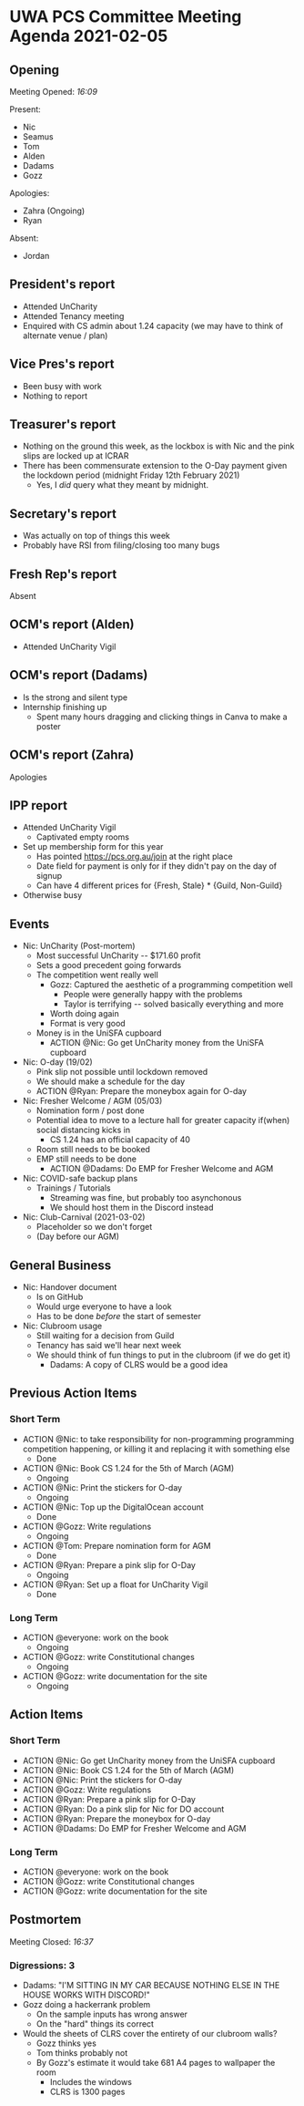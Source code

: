 # UWA PCS Committee Meeting Agenda 2021-02-05

## Opening

Meeting Opened: *16:09*

Present:

- Nic
- Seamus
- Tom
- Alden
- Dadams
- Gozz

Apologies:

- Zahra (Ongoing)
- Ryan

Absent:

- Jordan

## President's report

- Attended UnCharity
- Attended Tenancy meeting
- Enquired with CS admin about 1.24 capacity (we may have to think of alternate venue / plan)

## Vice Pres's report

- Been busy with work
- Nothing to report

## Treasurer's report

- Nothing on the ground this week, as the lockbox is with Nic and the pink slips are locked up at ICRAR
- There has been commensurate extension to the O-Day payment given the lockdown period (midnight Friday 12th February 2021)
  - Yes, I _did_ query what they meant by midnight.

## Secretary's report

- Was actually on top of things this week
- Probably have RSI from filing/closing too many bugs

## Fresh Rep's report

Absent

## OCM's report (Alden)

- Attended UnCharity Vigil

## OCM's report (Dadams)

- Is the strong and silent type
- Internship finishing up
  - Spent many hours dragging and clicking things in Canva to make a poster

## OCM's report (Zahra)

Apologies

## IPP report

- Attended UnCharity Vigil
  - Captivated empty rooms
- Set up membership form for this year
  - Has pointed https://pcs.org.au/join at the right place
  - Date field for payment is only for if they didn't pay on the day of signup
  - Can have 4 different prices for {Fresh, Stale} * {Guild, Non-Guild}
- Otherwise busy

## Events

- Nic: UnCharity (Post-mortem)
  - Most successful UnCharity -- $171.60 profit
  - Sets a good precedent going forwards
  - The competition went really well
    - Gozz: Captured the aesthetic of a programming competition well
      - People were generally happy with the problems
      - Taylor is terrifying -- solved basically everything and more
    - Worth doing again
    - Format is very good
  - Money is in the UniSFA cupboard
    - ACTION @Nic: Go get UnCharity money from the UniSFA cupboard
- Nic: O-day (19/02)
  - Pink slip not possible until lockdown removed
  - We should make a schedule for the day
  - ACTION @Ryan: Prepare the moneybox again for O-day
- Nic: Fresher Welcome / AGM (05/03)
  - Nomination form / post done
  - Potential idea to move to a lecture hall for greater capacity if(when) social distancing kicks in
    - CS 1.24 has an official capacity of 40
  - Room still needs to be booked
  - EMP still needs to be done
    - ACTION @Dadams: Do EMP for Fresher Welcome and AGM
- Nic: COVID-safe backup plans
  - Trainings / Tutorials
    - Streaming was fine, but probably too asynchonous
    - We should host them in the Discord instead
- Nic: Club-Carnival (2021-03-02)
  - Placeholder so we don't forget
  - (Day before our AGM)

## General Business

- Nic: Handover document
  - Is on GitHub
  - Would urge everyone to have a look
  - Has to be done _before_ the start of semester
- Nic: Clubroom usage
  - Still waiting for a decision from Guild
  - Tenancy has said we'll hear next week
  - We should think of fun things to put in the clubroom (if we do get it)
    - Dadams: A copy of CLRS would be a good idea

## Previous Action Items

### Short Term

- ACTION @Nic: to take responsibility for non-programming programming competition happening, or killing it and replacing it with something else
  - Done
- ACTION @Nic: Book CS 1.24 for the 5th of March (AGM)
  - Ongoing
- ACTION @Nic: Print the stickers for O-day
  - Ongoing
- ACTION @Nic: Top up the DigitalOcean account
  - Done
- ACTION @Gozz: Write regulations
  - Ongoing
- ACTION @Tom: Prepare nomination form for AGM
  - Done
- ACTION @Ryan: Prepare a pink slip for O-Day
  - Ongoing
- ACTION @Ryan: Set up a float for UnCharity Vigil
  - Done

### Long Term

- ACTION @everyone: work on the book
  - Ongoing
- ACTION @Gozz: write Constitutional changes
  - Ongoing
- ACTION @Gozz: write documentation for the site
  - Ongoing

## Action Items

### Short Term

- ACTION @Nic: Go get UnCharity money from the UniSFA cupboard
- ACTION @Nic: Book CS 1.24 for the 5th of March (AGM)
- ACTION @Nic: Print the stickers for O-day
- ACTION @Gozz: Write regulations
- ACTION @Ryan: Prepare a pink slip for O-Day
- ACTION @Ryan: Do a pink slip for Nic for DO account
- ACTION @Ryan: Prepare the moneybox for O-day
- ACTION @Dadams: Do EMP for Fresher Welcome and AGM

### Long Term

- ACTION @everyone: work on the book
- ACTION @Gozz: write Constitutional changes
- ACTION @Gozz: write documentation for the site
 
## Postmortem

Meeting Closed: *16:37*

### Digressions: 3
- Dadams: "I'M SITTING IN MY CAR BECAUSE NOTHING ELSE IN THE HOUSE WORKS WITH DISCORD!"
- Gozz doing a hackerrank problem
  - On the sample inputs has wrong answer
  - On the "hard" things its correct
- Would the sheets of CLRS cover the entirety of our clubroom walls?
  - Gozz thinks yes
  - Tom thinks probably not
  - By Gozz's estimate it would take 681 A4 pages to wallpaper the room
    - Includes the windows
    - CLRS is 1300 pages
